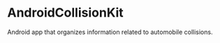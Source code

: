 AndroidCollisionKit
===================
Android app that organizes information related to automobile collisions.
